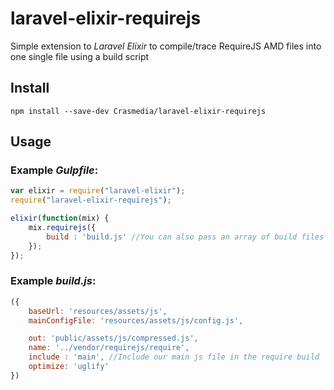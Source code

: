 # laravel-elixir-requirejs

Simple extension to *Laravel Elixir* to compile/trace RequireJS AMD files into one single file using a build script

## Install

```
npm install --save-dev Crasmedia/laravel-elixir-requirejs
```

## Usage

### Example *Gulpfile*:

```javascript
var elixir = require("laravel-elixir");
require("laravel-elixir-requirejs");

elixir(function(mix) {
    mix.requirejs({
    	build : 'build.js' //You can also pass an array of build files
    });
});
```

### Example *build.js*:
```javascript
({
	baseUrl: 'resources/assets/js',
	mainConfigFile: 'resources/assets/js/config.js',

	out: 'public/assets/js/compressed.js',
	name: '../vendor/requirejs/require',
	include : 'main', //Include our main js file in the require build
	optimize: 'uglify'
})
```